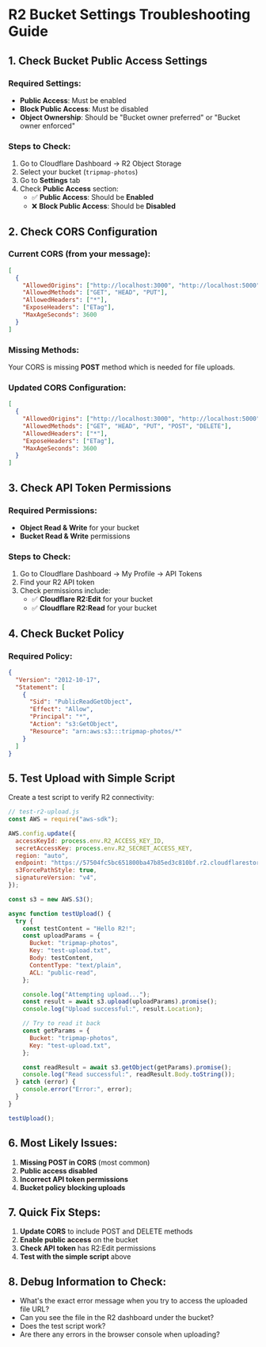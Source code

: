 # R2 Bucket Settings Troubleshooting Guide

## **1. Check Bucket Public Access Settings**

### **Required Settings:**

- **Public Access**: Must be enabled
- **Block Public Access**: Must be disabled
- **Object Ownership**: Should be "Bucket owner preferred" or "Bucket owner enforced"

### **Steps to Check:**

1. Go to Cloudflare Dashboard → R2 Object Storage
2. Select your bucket (`tripmap-photos`)
3. Go to **Settings** tab
4. Check **Public Access** section:
   - ✅ **Public Access**: Should be **Enabled**
   - ❌ **Block Public Access**: Should be **Disabled**

## **2. Check CORS Configuration**

### **Current CORS (from your message):**

```json
[
  {
    "AllowedOrigins": ["http://localhost:3000", "http://localhost:5000"],
    "AllowedMethods": ["GET", "HEAD", "PUT"],
    "AllowedHeaders": ["*"],
    "ExposeHeaders": ["ETag"],
    "MaxAgeSeconds": 3600
  }
]
```

### **Missing Methods:**

Your CORS is missing **POST** method which is needed for file uploads.

### **Updated CORS Configuration:**

```json
[
  {
    "AllowedOrigins": ["http://localhost:3000", "http://localhost:5000"],
    "AllowedMethods": ["GET", "HEAD", "PUT", "POST", "DELETE"],
    "AllowedHeaders": ["*"],
    "ExposeHeaders": ["ETag"],
    "MaxAgeSeconds": 3600
  }
]
```

## **3. Check API Token Permissions**

### **Required Permissions:**

- **Object Read & Write** for your bucket
- **Bucket Read & Write** permissions

### **Steps to Check:**

1. Go to Cloudflare Dashboard → My Profile → API Tokens
2. Find your R2 API token
3. Check permissions include:
   - ✅ **Cloudflare R2:Edit** for your bucket
   - ✅ **Cloudflare R2:Read** for your bucket

## **4. Check Bucket Policy**

### **Required Policy:**

```json
{
  "Version": "2012-10-17",
  "Statement": [
    {
      "Sid": "PublicReadGetObject",
      "Effect": "Allow",
      "Principal": "*",
      "Action": "s3:GetObject",
      "Resource": "arn:aws:s3:::tripmap-photos/*"
    }
  ]
}
```

## **5. Test Upload with Simple Script**

Create a test script to verify R2 connectivity:

```javascript
// test-r2-upload.js
const AWS = require("aws-sdk");

AWS.config.update({
  accessKeyId: process.env.R2_ACCESS_KEY_ID,
  secretAccessKey: process.env.R2_SECRET_ACCESS_KEY,
  region: "auto",
  endpoint: "https://57504fc5bc651800ba47b85ed3c810bf.r2.cloudflarestorage.com",
  s3ForcePathStyle: true,
  signatureVersion: "v4",
});

const s3 = new AWS.S3();

async function testUpload() {
  try {
    const testContent = "Hello R2!";
    const uploadParams = {
      Bucket: "tripmap-photos",
      Key: "test-upload.txt",
      Body: testContent,
      ContentType: "text/plain",
      ACL: "public-read",
    };

    console.log("Attempting upload...");
    const result = await s3.upload(uploadParams).promise();
    console.log("Upload successful:", result.Location);

    // Try to read it back
    const getParams = {
      Bucket: "tripmap-photos",
      Key: "test-upload.txt",
    };

    const readResult = await s3.getObject(getParams).promise();
    console.log("Read successful:", readResult.Body.toString());
  } catch (error) {
    console.error("Error:", error);
  }
}

testUpload();
```

## **6. Most Likely Issues:**

1. **Missing POST in CORS** (most common)
2. **Public access disabled**
3. **Incorrect API token permissions**
4. **Bucket policy blocking uploads**

## **7. Quick Fix Steps:**

1. **Update CORS** to include POST and DELETE methods
2. **Enable public access** on the bucket
3. **Check API token** has R2:Edit permissions
4. **Test with the simple script** above

## **8. Debug Information to Check:**

- What's the exact error message when you try to access the uploaded file URL?
- Can you see the file in the R2 dashboard under the bucket?
- Does the test script work?
- Are there any errors in the browser console when uploading?
